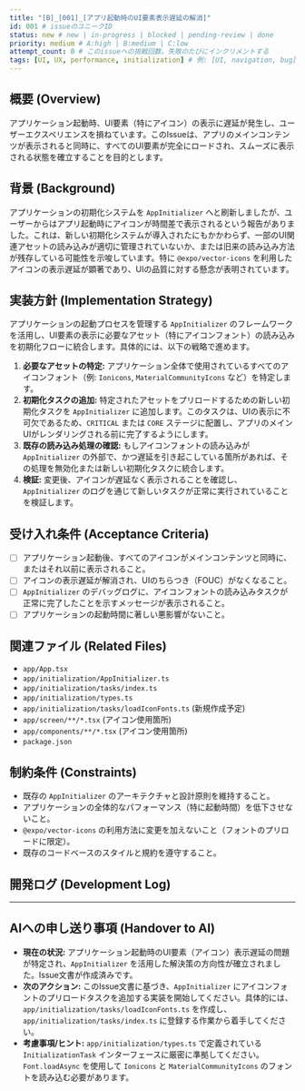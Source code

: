 ```yaml
---
title: "[B]_[001]_[アプリ起動時のUI要素表示遅延の解消]"
id: 001 # issueのユニークID
status: new # new | in-progress | blocked | pending-review | done
priority: medium # A:high | B:medium | C:low
attempt_count: 0 # このissueへの挑戦回数。失敗のたびにインクリメントする
tags: [UI, UX, performance, initialization] # 例: [UI, navigation, bug]
---
```


## 概要 (Overview)

アプリケーション起動時、UI要素（特にアイコン）の表示に遅延が発生し、ユーザーエクスペリエンスを損ねています。このIssueは、アプリのメインコンテンツが表示されると同時に、すべてのUI要素が完全にロードされ、スムーズに表示される状態を確立することを目的とします。

## 背景 (Background)

アプリケーションの初期化システムを `AppInitializer` へと刷新しましたが、ユーザーからはアプリ起動時にアイコンが時間差で表示されるという報告がありました。これは、新しい初期化システムが導入されたにもかかわらず、一部のUI関連アセットの読み込みが適切に管理されていないか、または旧来の読み込み方法が残存している可能性を示唆しています。特に `@expo/vector-icons` を利用したアイコンの表示遅延が顕著であり、UIの品質に対する懸念が表明されています。

## 実装方針 (Implementation Strategy)

アプリケーションの起動プロセスを管理する `AppInitializer` のフレームワークを活用し、UI要素の表示に必要なアセット（特にアイコンフォント）の読み込みを初期化フローに統合します。具体的には、以下の戦略で進めます。

1.  **必要なアセットの特定:** アプリケーション全体で使用されているすべてのアイコンフォント（例: `Ionicons`, `MaterialCommunityIcons` など）を特定します。
2.  **初期化タスクの追加:** 特定されたアセットをプリロードするための新しい初期化タスクを `AppInitializer` に追加します。このタスクは、UIの表示に不可欠であるため、`CRITICAL` または `CORE` ステージに配置し、アプリのメインUIがレンダリングされる前に完了するようにします。
3.  **既存の読み込み処理の確認:** もしアイコンフォントの読み込みが `AppInitializer` の外部で、かつ遅延を引き起こしている箇所があれば、その処理を無効化または新しい初期化タスクに統合します。
4.  **検証:** 変更後、アイコンが遅延なく表示されることを確認し、`AppInitializer` のログを通じて新しいタスクが正常に実行されていることを検証します。

## 受け入れ条件 (Acceptance Criteria)

-   [ ] アプリケーション起動後、すべてのアイコンがメインコンテンツと同時に、またはそれ以前に表示されること。
-   [ ] アイコンの表示遅延が解消され、UIのちらつき（FOUC）がなくなること。
-   [ ] `AppInitializer` のデバッグログに、アイコンフォントの読み込みタスクが正常に完了したことを示すメッセージが表示されること。
-   [ ] アプリケーションの起動時間に著しい悪影響がないこと。

## 関連ファイル (Related Files)

-   `app/App.tsx`
-   `app/initialization/AppInitializer.ts`
-   `app/initialization/tasks/index.ts`
-   `app/initialization/types.ts`
-   `app/initialization/tasks/loadIconFonts.ts` (新規作成予定)
-   `app/screen/**/*.tsx` (アイコン使用箇所)
-   `app/components/**/*.tsx` (アイコン使用箇所)
-   `package.json`

## 制約条件 (Constraints)

-   既存の `AppInitializer` のアーキテクチャと設計原則を維持すること。
-   アプリケーションの全体的なパフォーマンス（特に起動時間）を低下させないこと。
-   `@expo/vector-icons` の利用方法に変更を加えないこと（フォントのプリロードに限定）。
-   既存のコードベースのスタイルと規約を遵守すること。

## 開発ログ (Development Log)

---

## AIへの申し送り事項 (Handover to AI)

-   **現在の状況:** アプリケーション起動時のUI要素（アイコン）表示遅延の問題が特定され、`AppInitializer` を活用した解決策の方向性が確立されました。Issue文書が作成済みです。
-   **次のアクション:** このIssue文書に基づき、`AppInitializer` にアイコンフォントのプリロードタスクを追加する実装を開始してください。具体的には、`app/initialization/tasks/loadIconFonts.ts` を作成し、`app/initialization/tasks/index.ts` に登録する作業から着手してください。
-   **考慮事項/ヒント:** `app/initialization/types.ts` で定義されている `InitializationTask` インターフェースに厳密に準拠してください。`Font.loadAsync` を使用して `Ionicons` と `MaterialCommunityIcons` のフォントを読み込む必要があります。
